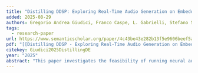 ```yaml
---
title: "Distilling DDSP: Exploring Real-Time Audio Generation on Embedded Systems"
added: 2025-08-29
authors: Gregorio Andrea Giudici, Franco Caspe, L. Gabrielli, Stefano Squartini, Luca Turchet
tags:
  - research-paper
url: https://www.semanticscholar.org/paper/4c43be43e282b13f5e9606beef5a7bee9797f600
pdf: "[[Distilling DDSP - Exploring Real-Time Audio Generation on Embedded Systems.pdf]]"
citekey: Giudici2025DistillingDE
year: "2025"
abstract: "This paper investigates the feasibility of running neural audio generative models on embedded systems, by comparing the performance of various models and evaluating their trade-offs in audio quality, inference speed, and memory usage. This work focuses on differentiable digital signal processing (DDSP) models, due to their hybrid architecture, which combines the efficiency and interoperability of traditional DSP with the flexibility of neural networks. In addition, the application of knowledge distillation (KD) is explored to improve the performance of smaller models. Two types of distillation strategies were implemented and evaluated: audio distillation and control distillation. These methods were applied to three foundation DDSP generative models that integrate Harmonic-Plus-Noise, FM, and Wavetable synthesis. The results demonstrate the overall effectiveness of KD: the authors were able to train student models that are up to 100× smaller than their teacher counterparts while maintaining comparable performance and significantly improving inference speed and memory efficiency. However, cases where KD failed to improve or even degrade student performance have also been observed. The authors provide a critical reflection on the advantages and limitations of KD, exploring its application in diverse use cases and emphasizing the need for carefully tailored strategies to maximize its potential."
---
```


